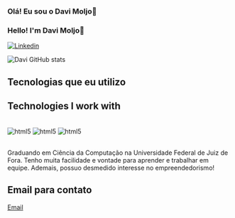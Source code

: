 
### Olá! Eu sou o Davi Moljo👋
### Hello! I'm Davi Moljo👋

[![Linkedin](https://img.shields.io/badge/LinkedIn-0077B5?style=for-the-badge&logo=linkedin&logoColor=white)](https://www.linkedin.com/in/davi-moljo-52b343255/)




![Davi GitHub stats](https://github-readme-stats.vercel.app/api?username=davimoljo&show_icons=true&theme=dracula)

## Tecnologias que eu utilizo
## Technologies I work with

<div style="display; inline_block" > <br/>
<img align="center" alt="html5" src= "https://img.shields.io/badge/HTML5-E34F26?style=for-the-badge&logo=html5&logoColor=white " />
<img align="center" alt="html5" src= "https://img.shields.io/badge/CSS3-1572B6?style=for-the-badge&logo=css3&logoColor=white " />
<img align="center" alt="html5" src= "https://img.shields.io/badge/JavaScript-F7DF1E?style=for-the-badge&logo=javascript&logoColor=black " />

</div>
<br/>

Graduando em Ciência da Computação na Universidade Federal de Juiz de Fora. Tenho muita facilidade e vontade para aprender e trabalhar em equipe. Ademais, possuo desmedido interesse no empreendedorismo!

## Email para contato

[Email](mailto:davimoljo@estudante.ufjf.br)
